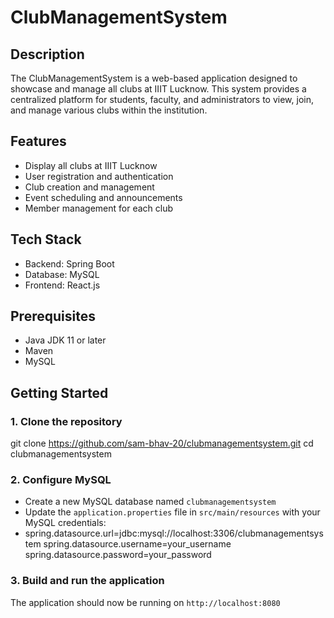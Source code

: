 # ClubManagementSystem

## Description
The ClubManagementSystem is a web-based application designed to showcase and manage all clubs at IIIT Lucknow. This system provides a centralized platform for students, faculty, and administrators to view, join, and manage various clubs within the institution.

## Features
- Display all clubs at IIIT Lucknow
- User registration and authentication
- Club creation and management
- Event scheduling and announcements
- Member management for each club

## Tech Stack
- Backend: Spring Boot
- Database: MySQL
- Frontend: React.js

## Prerequisites
- Java JDK 11 or later
- Maven
- MySQL

## Getting Started

### 1. Clone the repository
git clone https://github.com/sam-bhav-20/clubmanagementsystem.git cd clubmanagementsystem


### 2. Configure MySQL
- Create a new MySQL database named `clubmanagementsystem`
- Update the `application.properties` file in `src/main/resources` with your MySQL credentials:
- spring.datasource.url=jdbc:mysql://localhost:3306/clubmanagementsystem spring.datasource.username=your_username spring.datasource.password=your_password

### 3. Build and run the application
The application should now be running on `http://localhost:8080`
